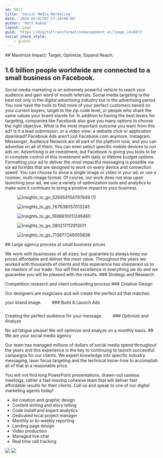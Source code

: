 ```yaml
---
id: 6872
title: 'Social Media Marketing'
date: '2024-03-01T07:17:26+00:00'
author: 'Matt Kakuk'
layout: page
guid: 'https://digitaltransformationmanagement.ai/?page_id=6872'
social_share_style:
    - global
---
```


<style>/*! elementor - v3.20.0 - 13-03-2024 */
.elementor-column .elementor-spacer-inner{height:var(--spacer-size)}.e-con{--container-widget-width:100%}.e-con-inner>.elementor-widget-spacer,.e-con>.elementor-widget-spacer{width:var(--container-widget-width,var(--spacer-size));--align-self:var(--container-widget-align-self,initial);--flex-shrink:0}.e-con-inner>.elementor-widget-spacer>.elementor-widget-container,.e-con>.elementor-widget-spacer>.elementor-widget-container{height:100%;width:100%}.e-con-inner>.elementor-widget-spacer>.elementor-widget-container>.elementor-spacer,.e-con>.elementor-widget-spacer>.elementor-widget-container>.elementor-spacer{height:100%}.e-con-inner>.elementor-widget-spacer>.elementor-widget-container>.elementor-spacer>.elementor-spacer-inner,.e-con>.elementor-widget-spacer>.elementor-widget-container>.elementor-spacer>.elementor-spacer-inner{height:var(--container-widget-height,var(--spacer-size))}.e-con-inner>.elementor-widget-spacer.elementor-widget-empty,.e-con>.elementor-widget-spacer.elementor-widget-empty{position:relative;min-height:22px;min-width:22px}.e-con-inner>.elementor-widget-spacer.elementor-widget-empty .elementor-widget-empty-icon,.e-con>.elementor-widget-spacer.elementor-widget-empty .elementor-widget-empty-icon{position:absolute;top:0;bottom:0;left:0;right:0;margin:auto;padding:0;width:22px;height:22px}</style></head><body>## Maximize Impact: Target, Optimize, Expand Reach.

## 1.6 billion people worldwide are connected to a small business on Facebook.

 Social media marketing is an extremely powerful vehicle to reach your audience and gain word of mouth referrals. Social media targeting is the best not only in the digital advertising industry but in the advertising period. You now have the tools to find more of your perfect customers based on your current buyers, target to the zip code level, or people who share the same values your brand stands for. In addition to having the best levers for targeting, companies like Facebook also give you many options to choose the right objective. What is the most important outcome you want from this ad? Is it a lead submission, or a video view; a website click or application download? Facebook Ads aren’t just Facebook.com anymore, Instagram, Messenger, Audience Network are all part of the platform now, and you can advertise on all of them. You can even select specific mobile devices to run ads on. Advertising is an investment, but Facebook is giving you tools to be in complete control of this investment with daily or lifetime budget options. Formatting your ad to deliver the most impactful messaging is possible via six ad formats that are designed to work on every device and connection speed. You can choose to show a single image or video in your ad, or use a roomier, multi-image format. Of course, our work does not stop upon launching your ad, we use a variety of optimization tools and analytics to make sure it continues to bring a positive impact to your business. <style>/*! elementor - v3.20.0 - 13-03-2024 */
.elementor-widget-image-carousel .swiper,.elementor-widget-image-carousel .swiper-container{position:static}.elementor-widget-image-carousel .swiper-container .swiper-slide figure,.elementor-widget-image-carousel .swiper .swiper-slide figure{line-height:inherit}.elementor-widget-image-carousel .swiper-slide{text-align:center}.elementor-image-carousel-wrapper:not(.swiper-container-initialized):not(.swiper-initialized) .swiper-slide{max-width:calc(100% / var(--e-image-carousel-slides-to-show, 3))}</style> <figure>![insights_to_go_526954154797849 (1)](https://digitaltransformationmanagement.ai/wp-content/uploads/2024/03/insights_to_go_526954154797849-1.png)</figure><figure>![insights_to_go_767638057013245](https://digitaltransformationmanagement.ai/wp-content/uploads/2024/03/insights_to_go_767638057013245.png)</figure><figure>![insights_to_go_1688810011249460](https://digitaltransformationmanagement.ai/wp-content/uploads/2024/03/insights_to_go_1688810011249460.png)</figure><figure>![insights_to_go_380217112913011](https://digitaltransformationmanagement.ai/wp-content/uploads/2024/03/insights_to_go_380217112913011.png)</figure><figure>![insights_to_go_713677249055838](https://digitaltransformationmanagement.ai/wp-content/uploads/2024/03/insights_to_go_713677249055838.png)</figure> <style>/*! elementor - v3.20.0 - 13-03-2024 */
.elementor-heading-title{padding:0;margin:0;line-height:1}.elementor-widget-heading .elementor-heading-title[class*=elementor-size-]>a{color:inherit;font-size:inherit;line-height:inherit}.elementor-widget-heading .elementor-heading-title.elementor-size-small{font-size:15px}.elementor-widget-heading .elementor-heading-title.elementor-size-medium{font-size:19px}.elementor-widget-heading .elementor-heading-title.elementor-size-large{font-size:29px}.elementor-widget-heading .elementor-heading-title.elementor-size-xl{font-size:39px}.elementor-widget-heading .elementor-heading-title.elementor-size-xxl{font-size:59px}</style>## Large agency process at small business prices

 We work with businesses of all sizes, but guarantee to always keep our prices affordable and deliver the most value. Throughout the years we worked with thousands of clients and this experience has sharpened us to be masters of our trade. You will find excellence in everything we do and we guarantee you will be pleased with the results. ### Strategy and Research

Competition research and client onboarding process ### Creative Design

Our designers are magicians and will create the perfect ad that matches your brand image. <svg fill="none" height="27" viewbox="0 0 30 27" width="30" xmlns="http://www.w3.org/2000/svg"><g clip-path="url(#clip0_393_1772)"><path d="M30 15.1334C29.8591 15.5466 29.773 15.9903 29.5656 16.3676C28.9787 17.4335 28.0552 18.0267 26.8382 18.141C26.6543 18.1582 26.4704 18.1645 26.2568 18.1778V19.0958C26.2568 19.7305 25.9821 20.2157 25.4186 20.5045C24.8551 20.7933 24.3033 20.7275 23.7899 20.3581C23.5372 20.1758 23.2859 19.9911 22.9705 19.761C22.9705 19.9746 22.9705 20.1335 22.9705 20.2916C22.9547 20.9853 22.7271 21.6575 22.3182 22.218C21.9093 22.7786 21.3387 23.2006 20.683 23.4275C20.3378 23.5457 20.0921 23.4612 20.0021 23.1928C19.916 22.9392 20.0522 22.7232 20.3762 22.6003C21.4797 22.1801 22.0392 21.3043 22.112 20.1304C22.1574 19.3869 21.961 18.8907 21.3012 18.5127C20.9342 18.303 20.6102 18.1465 20.1743 18.1527C18.7491 18.1731 17.3232 18.1613 15.8981 18.1402C15.171 18.1292 14.5386 17.8342 13.9611 17.4014C13.8325 17.306 13.6781 17.2514 13.5181 17.2449C12.0311 17.2339 10.5497 17.2386 9.06582 17.2371C8.95878 17.2429 8.85144 17.2347 8.74651 17.2128C8.64348 17.1937 8.55195 17.1352 8.49131 17.0497C8.43068 16.9642 8.40572 16.8585 8.42173 16.755C8.42317 16.6507 8.4656 16.5512 8.53986 16.4779C8.61412 16.4047 8.71422 16.3636 8.81851 16.3637C8.96408 16.3519 9.11121 16.359 9.25756 16.359H13.0509C12.9241 15.9489 12.8028 15.5544 12.6713 15.1287H9.0713C8.62755 15.1287 8.41703 14.9823 8.42016 14.6795C8.42329 14.3766 8.62051 14.2482 9.08147 14.2482H12.6682V13.007C12.5751 13 12.4905 12.9875 12.406 12.9875C11.4199 12.9875 10.4338 12.9812 9.44773 12.9921C9.30502 12.9971 9.16675 13.0431 9.04938 13.1244C8.26833 13.6801 7.49537 14.2451 6.73049 14.8196C6.67875 14.8638 6.63639 14.918 6.60588 14.9789C6.57537 15.0398 6.55734 15.1061 6.55284 15.1741C6.54084 16.8082 6.53875 18.4423 6.54658 20.0764C6.55441 21.6416 7.60311 22.7044 9.16599 22.7459C9.34208 22.7506 9.51739 22.7459 9.69348 22.7459C10.1435 22.7459 10.2726 22.8742 10.2765 23.3172C10.2765 23.6889 10.2812 24.0607 10.2765 24.4324C10.2726 24.7455 10.3274 25.0217 10.635 25.1767C10.9425 25.3316 11.1938 25.2307 11.4481 25.0429C12.4138 24.3291 13.384 23.6208 14.3586 22.9181C14.4802 22.8232 14.6268 22.7661 14.7805 22.7537C16.0593 22.7404 17.3388 22.742 18.6153 22.7482C18.998 22.7482 19.2101 23.0668 19.0551 23.3743C18.9385 23.6044 18.728 23.6263 18.5073 23.6263C17.5016 23.6263 16.4952 23.6451 15.4903 23.6169C15.0834 23.5967 14.6834 23.7283 14.368 23.9863C13.5729 24.6022 12.7441 25.1736 11.9365 25.7738C11.4105 26.1651 10.8486 26.2614 10.2601 25.9734C9.65669 25.6776 9.39921 25.1532 9.39921 24.4864C9.39921 24.2141 9.39921 23.9386 9.39921 23.6443C9.17852 23.6279 8.97738 23.6162 8.77312 23.5966C7.93634 23.5244 7.15608 23.1445 6.5833 22.5302C6.01052 21.9159 5.68595 21.111 5.6724 20.2713C5.64266 18.7945 5.66457 17.3161 5.66301 15.8385V15.4997C5.393 15.4848 5.15431 15.4997 4.9297 15.4543C4.59862 15.3818 4.30175 15.1996 4.08724 14.9372C3.87273 14.6748 3.75316 14.3476 3.74795 14.0088C3.73934 13.6863 3.74795 13.3639 3.74795 13.0086C3.62977 13.0015 3.52725 12.9921 3.42394 12.989C1.44158 12.928 0 11.4449 0 9.45316C0 7.48567 0 5.51869 0 3.55224C0 1.38283 1.76871 -0.206662 3.91856 0.0218617C4.19012 0.0508185 4.34352 0.204211 4.34665 0.449952C4.34978 0.695694 4.19012 0.871 3.9029 0.894478C3.54368 0.924217 3.17507 0.904652 2.82759 0.982914C2.27906 1.10747 1.78871 1.41372 1.43611 1.85198C1.08351 2.29025 0.889349 2.8348 0.885138 3.39728C0.871573 5.46182 0.871573 7.52662 0.885138 9.59168C0.889386 10.2348 1.13892 10.8521 1.58281 11.3175C2.02669 11.7829 2.63147 12.0614 3.27368 12.0961C3.50847 12.1101 3.74325 12.1062 3.97803 12.1086C4.49221 12.1086 4.62448 12.2408 4.62526 12.7464C4.62526 13.1088 4.63387 13.4711 4.62526 13.8327C4.61665 14.1395 4.68787 14.3985 4.97822 14.5472C5.26857 14.6959 5.537 14.5996 5.79057 14.4126C6.74145 13.7082 7.69155 13.0039 8.65729 12.3261C8.84752 12.1981 9.06986 12.126 9.29904 12.118C10.2945 12.0961 11.2908 12.1086 12.2863 12.1086H12.6885V11.7525C12.6885 10.7836 12.712 9.81473 12.6839 8.84663C12.6189 6.62088 14.379 5.12373 16.2244 5.1926C16.2815 5.1926 16.3394 5.18321 16.4506 5.17304C16.3856 4.27929 16.6071 3.37302 16.2494 2.50823C15.8503 1.53779 15.1068 0.964913 14.0534 0.922652C12.8639 0.875695 11.6711 0.903087 10.48 0.901522C8.95704 0.901522 7.43406 0.901522 5.91031 0.901522C5.80323 0.905613 5.69601 0.899059 5.59022 0.881956C5.48501 0.868289 5.38949 0.813533 5.32452 0.729652C5.25956 0.645771 5.23044 0.539586 5.24352 0.4343C5.24199 0.335117 5.27758 0.238941 5.34332 0.164658C5.40906 0.0903752 5.5002 0.0433508 5.59883 0.0328183C5.69562 0.0204323 5.7932 0.0154613 5.89075 0.0179486C8.50781 0.0179486 11.1249 0.0179486 13.7419 0.0179486C15.8456 0.0226443 17.3083 1.49396 17.3169 3.60389C17.3169 4.12042 17.3169 4.63773 17.3169 5.19025H26.3655C28.2876 5.19025 29.5743 6.24679 29.9593 8.12898C29.9687 8.15704 29.9824 8.18345 30 8.20724V15.1334ZM13.5627 11.6609C13.5627 12.6196 13.5588 13.5783 13.5627 14.537C13.5589 14.7815 13.5804 15.0256 13.6269 15.2656C13.9024 16.5022 14.9088 17.2715 16.2581 17.2778C17.7315 17.2851 19.2056 17.2851 20.6806 17.2778C20.9345 17.2692 21.1835 17.3492 21.385 17.5039C22.3405 18.2145 23.3071 18.9126 24.2673 19.617C24.5084 19.7939 24.7588 19.8518 25.032 19.7125C25.3051 19.5732 25.3857 19.3431 25.3802 19.0543C25.3716 18.6332 25.3732 18.213 25.3802 17.7919C25.3857 17.4484 25.5422 17.2942 25.885 17.2824C26.0799 17.2762 26.2763 17.2824 26.4704 17.2824C28.0576 17.2543 29.1203 16.1743 29.1219 14.584C29.1219 12.6567 29.1219 10.7291 29.1219 8.80124C29.1219 7.15149 28.0591 6.07696 26.4172 6.07539C23.0394 6.07174 19.6614 6.07174 16.2831 6.07539C16.0587 6.06924 15.8342 6.08602 15.6132 6.12548C14.3743 6.38218 13.5784 7.3941 13.5651 8.72846C13.5557 9.70438 13.5627 10.6834 13.5627 11.6609Z" fill="white"></path><path d="M7.47008 2.61162H11.661C11.7584 2.60807 11.8559 2.61121 11.9529 2.62101C12.0523 2.62738 12.1455 2.67141 12.2135 2.74411C12.2816 2.81682 12.3194 2.91273 12.3192 3.01232C12.3356 3.23458 12.2362 3.3958 12.0202 3.45763C11.9068 3.48486 11.7901 3.49644 11.6735 3.49206C8.8827 3.49206 6.09137 3.49206 3.29952 3.49206C3.18284 3.49628 3.06615 3.48417 2.95282 3.45606C2.85537 3.43438 2.7699 3.37628 2.71388 3.29364C2.65787 3.211 2.63556 3.11008 2.65152 3.01153C2.65412 2.91189 2.69356 2.81674 2.76222 2.74447C2.83087 2.6722 2.92388 2.62794 3.02326 2.62023C3.12055 2.61121 3.21829 2.60807 3.31596 2.61084L7.47008 2.61162Z" fill="white"></path><path d="M7.46907 4.72077H11.6561C11.7537 4.71723 11.8515 4.72036 11.9488 4.73016C12.0481 4.73653 12.1414 4.78056 12.2094 4.85326C12.2775 4.92597 12.3152 5.02188 12.315 5.12147C12.3315 5.35625 12.2211 5.51982 11.9887 5.5746C11.8739 5.59644 11.7571 5.60536 11.6404 5.60121C8.86839 5.60121 6.09662 5.60121 3.32512 5.60121C2.85555 5.60121 2.6372 5.45252 2.64268 5.14808C2.64816 4.84364 2.85633 4.72077 3.31181 4.72077H7.46907Z" fill="white"></path><path d="M11.4934 19.3462C10.6748 19.3462 9.85619 19.3462 9.03758 19.3462C8.93069 19.3502 8.82377 19.3394 8.71984 19.3141C8.62681 19.285 8.54642 19.2252 8.49183 19.1444C8.43723 19.0637 8.41166 18.9668 8.41929 18.8696C8.42693 18.7724 8.46732 18.6807 8.53386 18.6095C8.6004 18.5383 8.68915 18.4917 8.78558 18.4775C8.87258 18.4675 8.96023 18.4641 9.04775 18.4673H13.961C14.0486 18.4638 14.1363 18.4677 14.2232 18.4791C14.4447 18.5182 14.5996 18.6708 14.5707 18.8782C14.5495 19.0347 14.4141 19.1866 14.2889 19.3024C14.2271 19.3619 14.0854 19.3454 13.9759 19.3462C13.1479 19.3478 12.3222 19.3462 11.4934 19.3462Z" fill="white"></path><path d="M5.60064 7.70171C4.83055 7.70171 4.06046 7.70171 3.29036 7.70171C3.18393 7.70171 3.0454 7.7291 2.97732 7.67432C2.84584 7.56945 2.67131 7.41762 2.66427 7.28301C2.65723 7.1484 2.83019 6.99188 2.94288 6.86196C2.97653 6.82283 3.07201 6.82753 3.13932 6.82753C4.78281 6.82753 6.43413 6.82283 8.08075 6.82753C8.40241 6.82753 8.58476 7.01144 8.57771 7.2791C8.57067 7.54675 8.38676 7.70014 8.05493 7.70249C7.23788 7.70406 6.4177 7.70093 5.60064 7.70171Z" fill="white"></path><path d="M22.9082 8.22993H27.0952C27.1927 8.22612 27.2904 8.23057 27.3871 8.24323C27.4887 8.25898 27.5812 8.31051 27.648 8.38852C27.7149 8.46652 27.7516 8.56586 27.7516 8.66858C27.7516 8.77131 27.7149 8.87065 27.648 8.94865C27.5812 9.02666 27.4887 9.07819 27.3871 9.09394C27.2904 9.10701 27.1928 9.11225 27.0952 9.10959C24.3044 9.10959 21.5131 9.10959 18.7212 9.10959C18.6236 9.11225 18.5259 9.10622 18.4293 9.09159C18.3303 9.08093 18.239 9.0329 18.1742 8.95728C18.1093 8.88166 18.0757 8.78415 18.0803 8.68463C18.0694 8.58053 18.0998 8.47634 18.1649 8.3944C18.2301 8.31247 18.3247 8.25932 18.4285 8.24636C18.5347 8.23067 18.6422 8.22517 18.7494 8.22993H22.9082Z" fill="white"></path><path d="M22.8791 11.2142H18.7211C18.6236 11.2185 18.5259 11.2146 18.4291 11.2024C18.221 11.1664 18.0676 11.024 18.095 10.8252C18.1161 10.6687 18.2358 10.5035 18.3548 10.3869C18.4213 10.322 18.5771 10.3361 18.6921 10.3361C21.5033 10.3361 24.3142 10.3361 27.1248 10.3361C27.2406 10.3361 27.3932 10.3204 27.4637 10.3838C27.5881 10.4965 27.7243 10.6577 27.7423 10.8119C27.7657 11.0162 27.6131 11.1735 27.3877 11.2032C27.2905 11.213 27.1927 11.2161 27.095 11.2126L22.8791 11.2142Z" fill="white"></path><path d="M21.1562 13.3233C20.3173 13.3233 19.4791 13.3233 18.6401 13.3233C18.2707 13.3233 18.0735 13.1628 18.0782 12.8795C18.0829 12.5962 18.2887 12.4436 18.6558 12.4436C20.3327 12.4436 22.0098 12.4436 23.6872 12.4436C23.904 12.4436 24.1208 12.4773 24.1936 12.7026C24.2358 12.8326 24.2327 13.0439 24.1544 13.1307C24.0314 13.2468 23.8696 13.3132 23.7005 13.317C22.8529 13.3327 22.0038 13.3233 21.1562 13.3233Z" fill="white"></path></g><defs><clippath id="clip0_393_1772"><rect fill="white" height="26.1417" width="30"></rect></clippath></defs></svg>### Build &amp; Launch Ads

Creating the perfect audience for your message. <svg fill="none" height="27" viewbox="0 0 30 27" width="30" xmlns="http://www.w3.org/2000/svg"><g clip-path="url(#clip0_393_1772)"><path d="M30 15.1334C29.8591 15.5466 29.773 15.9903 29.5656 16.3676C28.9787 17.4335 28.0552 18.0267 26.8382 18.141C26.6543 18.1582 26.4704 18.1645 26.2568 18.1778V19.0958C26.2568 19.7305 25.9821 20.2157 25.4186 20.5045C24.8551 20.7933 24.3033 20.7275 23.7899 20.3581C23.5372 20.1758 23.2859 19.9911 22.9705 19.761C22.9705 19.9746 22.9705 20.1335 22.9705 20.2916C22.9547 20.9853 22.7271 21.6575 22.3182 22.218C21.9093 22.7786 21.3387 23.2006 20.683 23.4275C20.3378 23.5457 20.0921 23.4612 20.0021 23.1928C19.916 22.9392 20.0522 22.7232 20.3762 22.6003C21.4797 22.1801 22.0392 21.3043 22.112 20.1304C22.1574 19.3869 21.961 18.8907 21.3012 18.5127C20.9342 18.303 20.6102 18.1465 20.1743 18.1527C18.7491 18.1731 17.3232 18.1613 15.8981 18.1402C15.171 18.1292 14.5386 17.8342 13.9611 17.4014C13.8325 17.306 13.6781 17.2514 13.5181 17.2449C12.0311 17.2339 10.5497 17.2386 9.06582 17.2371C8.95878 17.2429 8.85144 17.2347 8.74651 17.2128C8.64348 17.1937 8.55195 17.1352 8.49131 17.0497C8.43068 16.9642 8.40572 16.8585 8.42173 16.755C8.42317 16.6507 8.4656 16.5512 8.53986 16.4779C8.61412 16.4047 8.71422 16.3636 8.81851 16.3637C8.96408 16.3519 9.11121 16.359 9.25756 16.359H13.0509C12.9241 15.9489 12.8028 15.5544 12.6713 15.1287H9.0713C8.62755 15.1287 8.41703 14.9823 8.42016 14.6795C8.42329 14.3766 8.62051 14.2482 9.08147 14.2482H12.6682V13.007C12.5751 13 12.4905 12.9875 12.406 12.9875C11.4199 12.9875 10.4338 12.9812 9.44773 12.9921C9.30502 12.9971 9.16675 13.0431 9.04938 13.1244C8.26833 13.6801 7.49537 14.2451 6.73049 14.8196C6.67875 14.8638 6.63639 14.918 6.60588 14.9789C6.57537 15.0398 6.55734 15.1061 6.55284 15.1741C6.54084 16.8082 6.53875 18.4423 6.54658 20.0764C6.55441 21.6416 7.60311 22.7044 9.16599 22.7459C9.34208 22.7506 9.51739 22.7459 9.69348 22.7459C10.1435 22.7459 10.2726 22.8742 10.2765 23.3172C10.2765 23.6889 10.2812 24.0607 10.2765 24.4324C10.2726 24.7455 10.3274 25.0217 10.635 25.1767C10.9425 25.3316 11.1938 25.2307 11.4481 25.0429C12.4138 24.3291 13.384 23.6208 14.3586 22.9181C14.4802 22.8232 14.6268 22.7661 14.7805 22.7537C16.0593 22.7404 17.3388 22.742 18.6153 22.7482C18.998 22.7482 19.2101 23.0668 19.0551 23.3743C18.9385 23.6044 18.728 23.6263 18.5073 23.6263C17.5016 23.6263 16.4952 23.6451 15.4903 23.6169C15.0834 23.5967 14.6834 23.7283 14.368 23.9863C13.5729 24.6022 12.7441 25.1736 11.9365 25.7738C11.4105 26.1651 10.8486 26.2614 10.2601 25.9734C9.65669 25.6776 9.39921 25.1532 9.39921 24.4864C9.39921 24.2141 9.39921 23.9386 9.39921 23.6443C9.17852 23.6279 8.97738 23.6162 8.77312 23.5966C7.93634 23.5244 7.15608 23.1445 6.5833 22.5302C6.01052 21.9159 5.68595 21.111 5.6724 20.2713C5.64266 18.7945 5.66457 17.3161 5.66301 15.8385V15.4997C5.393 15.4848 5.15431 15.4997 4.9297 15.4543C4.59862 15.3818 4.30175 15.1996 4.08724 14.9372C3.87273 14.6748 3.75316 14.3476 3.74795 14.0088C3.73934 13.6863 3.74795 13.3639 3.74795 13.0086C3.62977 13.0015 3.52725 12.9921 3.42394 12.989C1.44158 12.928 0 11.4449 0 9.45316C0 7.48567 0 5.51869 0 3.55224C0 1.38283 1.76871 -0.206662 3.91856 0.0218617C4.19012 0.0508185 4.34352 0.204211 4.34665 0.449952C4.34978 0.695694 4.19012 0.871 3.9029 0.894478C3.54368 0.924217 3.17507 0.904652 2.82759 0.982914C2.27906 1.10747 1.78871 1.41372 1.43611 1.85198C1.08351 2.29025 0.889349 2.8348 0.885138 3.39728C0.871573 5.46182 0.871573 7.52662 0.885138 9.59168C0.889386 10.2348 1.13892 10.8521 1.58281 11.3175C2.02669 11.7829 2.63147 12.0614 3.27368 12.0961C3.50847 12.1101 3.74325 12.1062 3.97803 12.1086C4.49221 12.1086 4.62448 12.2408 4.62526 12.7464C4.62526 13.1088 4.63387 13.4711 4.62526 13.8327C4.61665 14.1395 4.68787 14.3985 4.97822 14.5472C5.26857 14.6959 5.537 14.5996 5.79057 14.4126C6.74145 13.7082 7.69155 13.0039 8.65729 12.3261C8.84752 12.1981 9.06986 12.126 9.29904 12.118C10.2945 12.0961 11.2908 12.1086 12.2863 12.1086H12.6885V11.7525C12.6885 10.7836 12.712 9.81473 12.6839 8.84663C12.6189 6.62088 14.379 5.12373 16.2244 5.1926C16.2815 5.1926 16.3394 5.18321 16.4506 5.17304C16.3856 4.27929 16.6071 3.37302 16.2494 2.50823C15.8503 1.53779 15.1068 0.964913 14.0534 0.922652C12.8639 0.875695 11.6711 0.903087 10.48 0.901522C8.95704 0.901522 7.43406 0.901522 5.91031 0.901522C5.80323 0.905613 5.69601 0.899059 5.59022 0.881956C5.48501 0.868289 5.38949 0.813533 5.32452 0.729652C5.25956 0.645771 5.23044 0.539586 5.24352 0.4343C5.24199 0.335117 5.27758 0.238941 5.34332 0.164658C5.40906 0.0903752 5.5002 0.0433508 5.59883 0.0328183C5.69562 0.0204323 5.7932 0.0154613 5.89075 0.0179486C8.50781 0.0179486 11.1249 0.0179486 13.7419 0.0179486C15.8456 0.0226443 17.3083 1.49396 17.3169 3.60389C17.3169 4.12042 17.3169 4.63773 17.3169 5.19025H26.3655C28.2876 5.19025 29.5743 6.24679 29.9593 8.12898C29.9687 8.15704 29.9824 8.18345 30 8.20724V15.1334ZM13.5627 11.6609C13.5627 12.6196 13.5588 13.5783 13.5627 14.537C13.5589 14.7815 13.5804 15.0256 13.6269 15.2656C13.9024 16.5022 14.9088 17.2715 16.2581 17.2778C17.7315 17.2851 19.2056 17.2851 20.6806 17.2778C20.9345 17.2692 21.1835 17.3492 21.385 17.5039C22.3405 18.2145 23.3071 18.9126 24.2673 19.617C24.5084 19.7939 24.7588 19.8518 25.032 19.7125C25.3051 19.5732 25.3857 19.3431 25.3802 19.0543C25.3716 18.6332 25.3732 18.213 25.3802 17.7919C25.3857 17.4484 25.5422 17.2942 25.885 17.2824C26.0799 17.2762 26.2763 17.2824 26.4704 17.2824C28.0576 17.2543 29.1203 16.1743 29.1219 14.584C29.1219 12.6567 29.1219 10.7291 29.1219 8.80124C29.1219 7.15149 28.0591 6.07696 26.4172 6.07539C23.0394 6.07174 19.6614 6.07174 16.2831 6.07539C16.0587 6.06924 15.8342 6.08602 15.6132 6.12548C14.3743 6.38218 13.5784 7.3941 13.5651 8.72846C13.5557 9.70438 13.5627 10.6834 13.5627 11.6609Z" fill="white"></path><path d="M7.47008 2.61162H11.661C11.7584 2.60807 11.8559 2.61121 11.9529 2.62101C12.0523 2.62738 12.1455 2.67141 12.2135 2.74411C12.2816 2.81682 12.3194 2.91273 12.3192 3.01232C12.3356 3.23458 12.2362 3.3958 12.0202 3.45763C11.9068 3.48486 11.7901 3.49644 11.6735 3.49206C8.8827 3.49206 6.09137 3.49206 3.29952 3.49206C3.18284 3.49628 3.06615 3.48417 2.95282 3.45606C2.85537 3.43438 2.7699 3.37628 2.71388 3.29364C2.65787 3.211 2.63556 3.11008 2.65152 3.01153C2.65412 2.91189 2.69356 2.81674 2.76222 2.74447C2.83087 2.6722 2.92388 2.62794 3.02326 2.62023C3.12055 2.61121 3.21829 2.60807 3.31596 2.61084L7.47008 2.61162Z" fill="white"></path><path d="M7.46907 4.72077H11.6561C11.7537 4.71723 11.8515 4.72036 11.9488 4.73016C12.0481 4.73653 12.1414 4.78056 12.2094 4.85326C12.2775 4.92597 12.3152 5.02188 12.315 5.12147C12.3315 5.35625 12.2211 5.51982 11.9887 5.5746C11.8739 5.59644 11.7571 5.60536 11.6404 5.60121C8.86839 5.60121 6.09662 5.60121 3.32512 5.60121C2.85555 5.60121 2.6372 5.45252 2.64268 5.14808C2.64816 4.84364 2.85633 4.72077 3.31181 4.72077H7.46907Z" fill="white"></path><path d="M11.4934 19.3462C10.6748 19.3462 9.85619 19.3462 9.03758 19.3462C8.93069 19.3502 8.82377 19.3394 8.71984 19.3141C8.62681 19.285 8.54642 19.2252 8.49183 19.1444C8.43723 19.0637 8.41166 18.9668 8.41929 18.8696C8.42693 18.7724 8.46732 18.6807 8.53386 18.6095C8.6004 18.5383 8.68915 18.4917 8.78558 18.4775C8.87258 18.4675 8.96023 18.4641 9.04775 18.4673H13.961C14.0486 18.4638 14.1363 18.4677 14.2232 18.4791C14.4447 18.5182 14.5996 18.6708 14.5707 18.8782C14.5495 19.0347 14.4141 19.1866 14.2889 19.3024C14.2271 19.3619 14.0854 19.3454 13.9759 19.3462C13.1479 19.3478 12.3222 19.3462 11.4934 19.3462Z" fill="white"></path><path d="M5.60064 7.70171C4.83055 7.70171 4.06046 7.70171 3.29036 7.70171C3.18393 7.70171 3.0454 7.7291 2.97732 7.67432C2.84584 7.56945 2.67131 7.41762 2.66427 7.28301C2.65723 7.1484 2.83019 6.99188 2.94288 6.86196C2.97653 6.82283 3.07201 6.82753 3.13932 6.82753C4.78281 6.82753 6.43413 6.82283 8.08075 6.82753C8.40241 6.82753 8.58476 7.01144 8.57771 7.2791C8.57067 7.54675 8.38676 7.70014 8.05493 7.70249C7.23788 7.70406 6.4177 7.70093 5.60064 7.70171Z" fill="white"></path><path d="M22.9082 8.22993H27.0952C27.1927 8.22612 27.2904 8.23057 27.3871 8.24323C27.4887 8.25898 27.5812 8.31051 27.648 8.38852C27.7149 8.46652 27.7516 8.56586 27.7516 8.66858C27.7516 8.77131 27.7149 8.87065 27.648 8.94865C27.5812 9.02666 27.4887 9.07819 27.3871 9.09394C27.2904 9.10701 27.1928 9.11225 27.0952 9.10959C24.3044 9.10959 21.5131 9.10959 18.7212 9.10959C18.6236 9.11225 18.5259 9.10622 18.4293 9.09159C18.3303 9.08093 18.239 9.0329 18.1742 8.95728C18.1093 8.88166 18.0757 8.78415 18.0803 8.68463C18.0694 8.58053 18.0998 8.47634 18.1649 8.3944C18.2301 8.31247 18.3247 8.25932 18.4285 8.24636C18.5347 8.23067 18.6422 8.22517 18.7494 8.22993H22.9082Z" fill="white"></path><path d="M22.8791 11.2142H18.7211C18.6236 11.2185 18.5259 11.2146 18.4291 11.2024C18.221 11.1664 18.0676 11.024 18.095 10.8252C18.1161 10.6687 18.2358 10.5035 18.3548 10.3869C18.4213 10.322 18.5771 10.3361 18.6921 10.3361C21.5033 10.3361 24.3142 10.3361 27.1248 10.3361C27.2406 10.3361 27.3932 10.3204 27.4637 10.3838C27.5881 10.4965 27.7243 10.6577 27.7423 10.8119C27.7657 11.0162 27.6131 11.1735 27.3877 11.2032C27.2905 11.213 27.1927 11.2161 27.095 11.2126L22.8791 11.2142Z" fill="white"></path><path d="M21.1562 13.3233C20.3173 13.3233 19.4791 13.3233 18.6401 13.3233C18.2707 13.3233 18.0735 13.1628 18.0782 12.8795C18.0829 12.5962 18.2887 12.4436 18.6558 12.4436C20.3327 12.4436 22.0098 12.4436 23.6872 12.4436C23.904 12.4436 24.1208 12.4773 24.1936 12.7026C24.2358 12.8326 24.2327 13.0439 24.1544 13.1307C24.0314 13.2468 23.8696 13.3132 23.7005 13.317C22.8529 13.3327 22.0038 13.3233 21.1562 13.3233Z" fill="white"></path></g><defs><clippath id="clip0_393_1772"><rect fill="white" height="26.1417" width="30"></rect></clippath></defs></svg>### Optimize and Analyze

No ad fatigue please! We will optimize and analyze on a monthly basis. ## We are your social media agency

 Our team has managed millions of dollars of social media spend throughout the years and this experience is the key to continuing to launch successful campaigns for our clients. We expert knowledge into specific industry messaging, laser focus targeting and the technical know-how to accomplish all of that at a reasonable price.  
  
You will not find long PowerPoint presentations, drawn-out useless meetings, rather a fast-moving cohesive team that will deliver fast affordable results for their clients. Call us and speak to one of our digital marketing agents today!  
  
- Ad creation and graphic design
- Content writing and story telling
- Code install and expert analytics
- Dedicated local project manager
- Monthly or bi-weekly reporting
- Landing page design
- Video production
- Managed live chat
- Real time call tracking

 ![](https://digitaltransformationmanagement.ai/wp-content/uploads/2022/07/img-04.webp) ![](https://digitaltransformationmanagement.ai/wp-content/uploads/2022/07/img-03.webp)